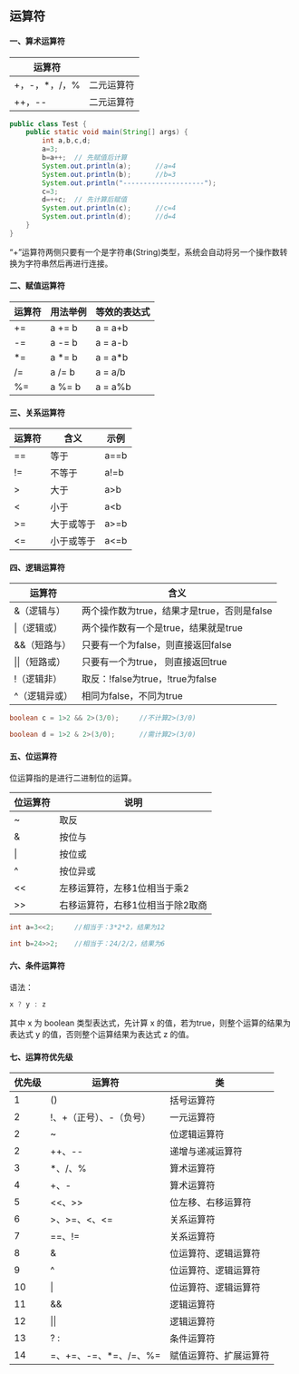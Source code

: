 ## 运算符



#### 一、算术运算符

| 运算符        |            |
| ------------- | ---------- |
| +，-，*，/，% | 二元运算符 |
| ++，--        | 二元运算符 |

```java
public class Test {
	public static void main(String[] args) {
		int a,b,c,d;
		a=3;
		b=a++;	// 先赋值后计算
		System.out.println(a);		//a=4
		System.out.println(b);		//b=3
		System.out.println("--------------------");
		c=3;
		d=++c;	// 先计算后赋值
		System.out.println(c);		//c=4
		System.out.println(d);		//d=4
	}
}
```



“+”运算符两侧只要有一个是字符串(String)类型，系统会自动将另一个操作数转换为字符串然后再进行连接。



#### 二、赋值运算符

| 运算符 | 用法举例 | 等效的表达式 |
| ------ | -------- | ------------ |
| +=     | a += b   | a = a+b      |
| -=     | a -= b   | a = a-b      |
| *=     | a *= b   | a = a*b      |
| /=     | a /= b   | a = a/b      |
| %=     | a %= b   | a = a%b      |



#### 三、关系运算符

| 运算符 | 含义       | 示例 |
| ------ | ---------- | ---- |
| ==     | 等于       | a==b |
| !=     | 不等于     | a!=b |
| >      | 大于       | a>b  |
| <      | 小于       | a<b  |
| >=     | 大于或等于 | a>=b |
| <=     | 小于或等于 | a<=b |



#### 四、逻辑运算符

| 运算符         | 含义                                        |
| -------------- | ------------------------------------------- |
| &（逻辑与）    | 两个操作数为true，结果才是true，否则是false |
| \|（逻辑或）   | 两个操作数有一个是true，结果就是true        |
| &&（短路与）   | 只要有一个为false，则直接返回false          |
| \|\|（短路或） | 只要有一个为true， 则直接返回true           |
| !（逻辑非）    | 取反：!false为true，!true为false            |
| ^（逻辑异或）  | 相同为false，不同为true                     |

```java
boolean c = 1>2 && 2>(3/0);		//不计算2>(3/0)

boolean d = 1>2 & 2>(3/0);		//需计算2>(3/0)
```



#### 五、位运算符

位运算指的是进行二进制位的运算。

| 位运算符 | 说明                             |
| -------- | -------------------------------- |
| ~        | 取反                             |
| &        | 按位与                           |
| \|       | 按位或                           |
| ^        | 按位异或                         |
| <<       | 左移运算符，左移1位相当于乘2     |
| >>       | 右移运算符，右移1位相当于除2取商 |

```java
int a=3<<2;		//相当于：3*2*2，结果为12

int b=24>>2;	//相当于：24/2/2，结果为6
```



#### 六、条件运算符

语法：

```java
x ? y : z
```

其中 x 为 boolean 类型表达式，先计算 x 的值，若为true，则整个运算的结果为表达式 y 的值，否则整个运算结果为表达式 z 的值。



#### 七、运算符优先级

| 优先级 | 运算符                  | 类                     |
| ------ | ----------------------- | ---------------------- |
| 1      | ()                      | 括号运算符             |
| 2      | !、+（正号）、-（负号） | 一元运算符             |
| 2      | ~                       | 位逻辑运算符           |
| 2      | ++、--                  | 递增与递减运算符       |
| 3      | *、/、%                 | 算术运算符             |
| 4      | +、-                    | 算术运算符             |
| 5      | <<、>>                  | 位左移、右移运算符     |
| 6      | >、>=、<、<=            | 关系运算符             |
| 7      | ==、!=                  | 关系运算符             |
| 8      | &                       | 位运算符、逻辑运算符   |
| 9      | ^                       | 位运算符、逻辑运算符   |
| 10     | \|                      | 位运算符、逻辑运算符   |
| 11     | &&                      | 逻辑运算符             |
| 12     | \|\|                    | 逻辑运算符             |
| 13     | ? :                     | 条件运算符             |
| 14     | =、+=、-=、*=、/=、%=   | 赋值运算符、扩展运算符 |



